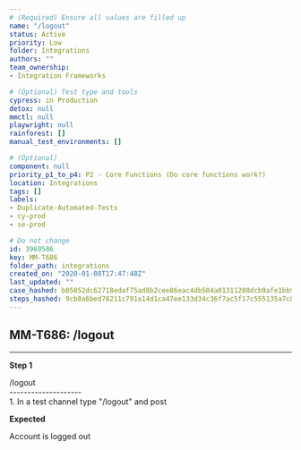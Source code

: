 ```yaml
---
# (Required) Ensure all values are filled up
name: "/logout"
status: Active
priority: Low
folder: Integrations
authors: ""
team_ownership: 
- Integration Frameworks

# (Optional) Test type and tools
cypress: in Production
detox: null
mmctl: null
playwright: null
rainforest: []
manual_test_environments: []

# (Optional)
component: null
priority_p1_to_p4: P2 - Core Functions (Do core functions work?)
location: Integrations
tags: []
labels: 
- Duplicate-Automated-Tests
- cy-prod
- se-prod

# Do not change
id: 3969586
key: MM-T686
folder_path: integrations
created_on: "2020-01-08T17:47:48Z"
last_updated: ""
case_hashed: b05052dc62718edaf75ad8b2cee86eac4db504a01311208dcb9afe1bb9f7ba7d2ecc0288057500b8b6edfb6e64dc03ef
steps_hashed: 9cb8a6bed78211c791a14d1ca47ee133d34c36f7ac5f17c555135a7c873119fe06786ada8614faf8d3baa3aa452c3dc5
---
```


## MM-T686: /logout

---

**Step 1**

/logout\
\--------------------\
1\. In a test channel type "/logout" and post

**Expected**

Account is logged out
